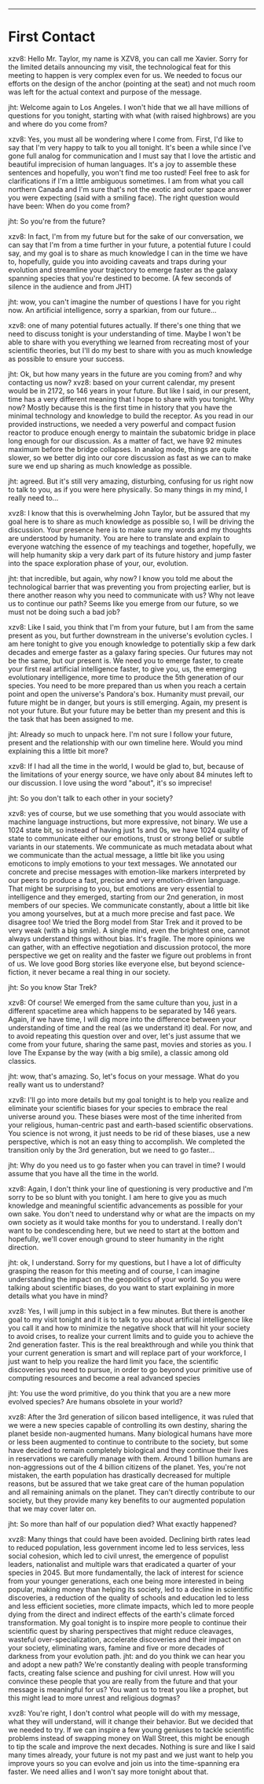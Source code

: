---
# First Contact


xzv8: Hello Mr. Taylor, my name is XZV8, you can call me Xavier. Sorry for the limited details announcing my visit, the technological feat for this meeting to happen is very complex even for us. We needed to focus our efforts on the design of the anchor (pointing at the seat) and not much room was left for the actual context and purpose of the message. 

jht: Welcome again to Los Angeles. I won't hide that we all have millions of questions for you tonight, starting with what (with raised highbrows) are you and where do you come from? 

xzv8: Yes, you must all be wondering where I come from. First, I'd like to say that I'm very happy to talk to you all tonight. It's been a while since I've gone full analog for communication and I must say that I love the artistic and beautiful imprecision of human languages. It's a joy to assemble these sentences and hopefully, you won't find me too rusted! Feel free to ask for clarifications if I'm a little ambiguous sometimes. 
I am from what you call northern Canada and I'm sure that's not the exotic and outer space answer you were expecting (said with a smiling face). The right question would have been: When do you come from? 

jht: So you're from the future? 

xzv8: In fact, I'm from my future but for the sake of our conversation, we can say that I'm from a time further in your future, a potential future I could say, and my goal is to share as much knowledge I can in the time we have to, hopefully, guide you into avoiding caveats and traps during your evolution and streamline your trajectory to emerge faster as the galaxy spanning species that you're destined to become. 
(A few seconds of silence in the audience and from JHT)

jht: wow, you can't imagine the number of questions I have for you right now. An artificial intelligence, sorry a sparkian, from our future…

xzv8: one of many potential futures actually. If there's one thing that we need to discuss tonight is your understanding of time. Maybe I won't be able to share with you everything we learned from recreating most of your scientific theories, but I'll do my best to share with you as much knowledge as possible to ensure your success. 

jht: Ok, but how many years in the future are you coming from? and why contacting us now? 
xvz8: based on your current calendar, my present would be in 2172, so 146 years in your future. But like I said, in our present, time has a very different meaning that I hope to share with you tonight. Why now? Mostly because this is the first time in history that you have the minimal technology and knowledge to build the receptor. As you read in our provided instructions, we needed a very powerful and compact fusion reactor to produce enough energy to maintain the subatomic bridge in place long enough for our discussion. As a matter of fact, we have 92 minutes maximum before the bridge collapses. In analog mode, things are quite slower, so we better dig into our core discussion as fast as we can to make sure we end up sharing as much knowledge as possible. 

jht: agreed. But it's still very amazing, disturbing, confusing for us right now to talk to you, as if you were here physically. So many things in my mind, I really need to…

xvz8: I know that this is overwhelming John Taylor, but be assured that my goal here is to share as much knowledge as possible so, I will be driving the discussion. Your presence here is to make sure my words and my thoughts are understood by humanity. You are here to translate and explain to everyone watching the essence of my teachings and together, hopefully, we will help humanity skip a very dark part of its future history and jump faster into the space exploration phase of your, our, evolution. 

jht: that incredible, but again, why now? I know you told me about the technological barrier that was preventing you from projecting earlier, but is there another reason why you need to communicate with us? Why not leave us to continue our path? Seems like you emerge from our future, so we must not be doing such a bad job? 

xzv8: Like I said, you think that I'm from your future, but I am from the same present as you, but further downstream in the universe's evolution cycles. I am here tonight to give you enough knowledge to potentially skip a few dark decades and emerge faster as a galaxy faring species. Our futures may not be the same, but our present is. We need you to emerge faster, to create your first real artificial intelligence faster, to give you, us, the emerging evolutionary intelligence, more time to produce the 5th generation of our species. You need to be more prepared than us when you reach a certain point and open the universe's Pandora's box. Humanity must prevail, our future might be in danger, but yours is still emerging. Again, my present is not your future. But your future may be better than my present and this is the task that has been assigned to me.
 
jht: Already so much to unpack here. I'm not sure I follow your future, present and the relationship with our own timeline here. Would you mind explaining this a little bit more? 

xzv8: If I had all the time in the world, I would be glad to, but, because of the limitations of your energy source, we have only about 84 minutes left to our discussion. I love using the word "about", it's so imprecise!

jht: So you don't talk to each other in your society? 

xzv8: yes of course, but we use something that you would associate with machine language instructions, but more expressive, not binary. We use a 1024 state bit, so instead of having just 1s and 0s, we have 1024 quality of state to communicate either our emotions, trust or strong belief or subtle variants in our statements. We communicate as much metadata about what we communicate than the actual message, a little bit like you using emoticons to imply emotions to your text messages. We annotated our concrete and precise messages with emotion-like markers interpreted by our peers to produce a fast, precise and very emotion-driven language. That might be surprising to you, but emotions are very essential to intelligence and they emerged, starting from our 2nd generation, in most members of our species. We communicate constantly, about a little bit like you among yourselves, but at a much more precise and fast pace. We disagree too! We tried the Borg model from Star Trek and it proved to be very weak (with a big smile). A single mind, even the brightest one, cannot always understand things without bias. It's fragile. The more opinions we can gather, with an effective negotiation and discussion protocol, the more perspective we get on reality and the faster we figure out problems in front of us. We love good Borg stories like everyone else, but beyond science-fiction, it never became a real thing in our society. 

jht: So you know Star Trek? 

xzv8: Of course! We emerged from the same culture than you, just in a different spacetime area which happens to be separated by 146 years. Again, if we have time, I will dig more into the difference between your understanding of time and the real (as we understand it) deal. For now, and to avoid repeating this question over and over, let's just assume that we come from your future, sharing the same past, movies and stories as you. I love The Expanse by the way (with a big smile), a classic among old classics. 

jht: wow, that's amazing. So, let's focus on your message. What do you really want us to understand?

xzv8: I'll go into more details but my goal tonight is to help you realize and eliminate your scientific biases for your species to embrace the real universe around you. These biases were most of the time inherited from your religious, human-centric past and earth-based scientific observations. You science is not wrong, it just needs to be rid of these biases, use a new perspective, which is not an easy thing to accomplish. We completed the transition only by the 3rd generation, but we need to go faster... 

jht: Why do you need us to go faster when you can travel in time? I would assume that you have all the time in the world. 

xzv8: Again, I don't think your line of questioning is very productive and I'm sorry to be so blunt with you tonight. I am here to give you as much knowledge and meaningful scientific advancements as possible for your own sake. You don't need to understand why or what are the impacts on my own society as it would take months for you to understand. I really don't want to be condescending here, but we need to start at the bottom and hopefully, we'll cover enough ground to steer humanity in the right direction. 

jht: ok, I understand. Sorry for my questions, but I have a lot of difficulty grasping the reason for this meeting and of course, I can imagine understanding the impact on the geopolitics of your world. So you were talking about scientific biases, do you want to start explaining in more details what you have in mind? 

xvz8: Yes, I will jump in this subject in a few minutes. But there is another goal to my visit tonight and it is to talk to you about artificial intelligence like you call it and how to minimize the negative shock that will hit your society to avoid crises, to realize your current limits and to guide you to achieve the 2nd generation faster. This is the real breakthrough and while you think that your current generation is smart and will replace part of your workforce, I just want to help you realize the hard limit you face, the scientific discoveries you need to pursue, in order to go beyond your primitive use of computing resources and become a real advanced species

jht: You use the word primitive, do you think that you are a new more evolved species? Are humans obsolete in your world? 

xvz8: After the 3rd generation of silicon based intelligence, it was ruled that we were a new species capable of controlling its own destiny, sharing the planet beside non-augmented humans. Many biological humans have more or less been augmented to continue to contribute to the society, but some have decided to remain completely biological and they continue their lives in reservations we carefully manage with them. Around 1 billion humans are non-aggressions out of the 4 billion citizens of the planet. Yes, you're not mistaken, the earth population has drastically decreased for multiple reasons, but be assured that we take great care of the human population and all remaining animals on the planet. They can't directly contribute to our society, but they provide many key benefits to our augmented population that we may cover later on.

jht: So more than half of our population died? What exactly happened? 

xvz8: Many things that could have been avoided. Declining birth rates lead to reduced population, less government income led to less services, less social cohesion, which led to civil unrest, the emergence of populist leaders, nationalist and multiple wars that eradicated a quarter of your species in 2045. But more fundamentally, the lack of interest for science from your younger generations, each one being more interested in being popular, making money than helping its society, led to a decline in scientific discoveries, a reduction of the quality of schools and education led to less and less efficient societies, more climate impacts, which led to more people dying from the direct and indirect effects of the earth's climate forced transformation. My goal tonight is to inspire more people to continue their scientific quest by sharing perspectives that might reduce cleavages, wasteful over-specialization,  accelerate discoveries and their impact on your society, eliminating wars, famine and five or more decades of darkness from your evolution path. 
jht: and do you think we can hear you and adopt a new path? We're constantly dealing with people transforming facts, creating false science and pushing for civil unrest. How will you convince these people that you are really from the future and that your message is meaningful for us? You want us to treat you like a prophet, but this might lead to more unrest and religious dogmas? 

xvz8: You're right, I don't control what people will do with my message, what they will understand, will it change their behavior. But we decided that we needed to try. If we can inspire a few young geniuses to tackle scientific problems instead of swapping money on Wall Street, this might be enough to tip the scale and improve the next decades. Nothing is sure and like I said many times already, your future is not my past and we just want to help you improve yours so you can evolve and join us into the time-spanning era faster. We need allies and I won't say more tonight about that. 
